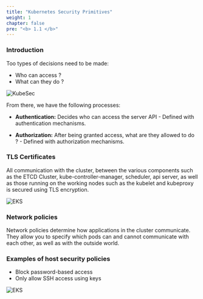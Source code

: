 ```yaml
---
title: "Kubernetes Security Primitives"
weight: 1
chapter: false
pre: "<b> 1.1 </b>"
---
```


### Introduction

Too types of decisions need to be made:

- Who can access ?
- What can they do ?

![KubeSec](../../images/0001/0002.png?featherlight=false&width=90pc)

From there, we have the following processes:

- **Authentication:** Decides who can access the server API - Defined with authentication mechanisms.

- **Authorization:** After being granted access, what are they allowed to do ? - Defined with authorization mechanisms.

### TLS Certificates

All communication with the cluster, between the various components such as the ETCD Cluster, kube-controller-manager, scheduler, api server, as well as those running on the working nodes such as the kubelet and kubeproxy is secured using TLS encryption.

![EKS](../../images/0001/0003.png?featherlight=false&width=90pc)

### Network policies

Network policies determine how applications in the cluster communicate. They allow you to specify which pods can and cannot communicate with each other, as well as with the outside world.

### Examples of host security policies

- Block password-based access
- Only allow SSH access using keys

![EKS](../../images/0001/0001.png?featherlight=false&width=90pc)